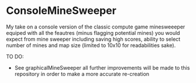 # ConsoleMineSweeper
My take on a console version of the classic compute game minesweeeper equiped with all the feautres (minus flagging potential mines) you would expect from mine sweeper including saving high scores, ability to select number of mines and map size (limited to 10x10 for readabilities sake).

TO DO: 
- See graphicalMineSweeper all further improvements will be made to this repository in order to make a more accurate re-creation
